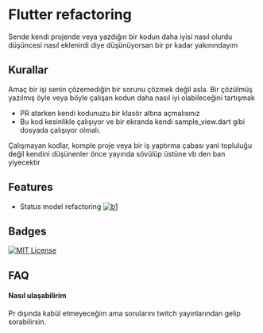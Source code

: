
# Flutter refactoring

Sende kendi projende veya yazdığın bir kodun daha iyisi nasıl olurdu düşüncesi nasıl eklenirdi diye düşünüyorsan bir pr kadar yakınındayım

## Kurallar

Amaç bir işi senin çözemediğin bir sorunu çözmek değil asla. Bir çözülmüş yazılmış öyle veya böyle çalışan kodun daha nasıl iyi olabileceğini tartışmak
- PR atarken kendi kodunuzu bir klasör altına açmalısınız
- Bu kod kesinlikle çalışıyor ve bir ekranda kendi sample_view.dart gibi dosyada çalışıyor olmalı.

Çalışmayan kodlar, komple proje veya bir iş yaptırma çabası yani topluluğu değil kendini düşünenler önce yayında sövülüp üstüne vb den ban yiyecektir


## Features

- Status model refactoring [![b1](http://i3.ytimg.com/vi/D_9WeK8L6Rw/hqdefault.jpg)](https://youtu.be/D_9WeK8L6Rw)


## Badges

[![MIT License](https://img.shields.io/badge/License-MIT-green.svg)](https://choosealicense.com/licenses/mit/)

## FAQ

#### Nasıl ulaşabilirim

Pr dışında kabül etmeyeceğim ama sorularını twitch yayınlarından gelip sorabilirsin.



